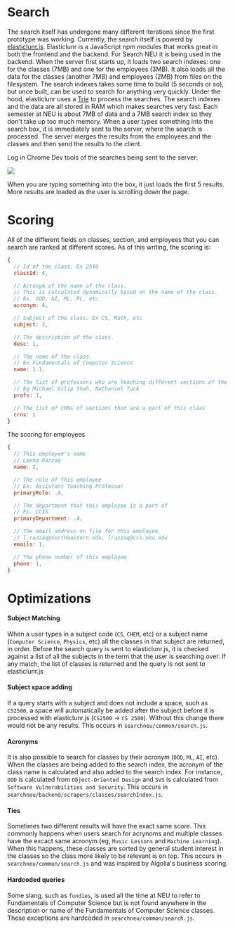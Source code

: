 # Search

The search itself has undergone many different iterations since the first prototype was working. Currently, the search itself is powerd by [elasticlunr.js](http://elasticlunr.com). Elasticlunr is a JavaScript npm modules that works great in both the frontend and the backend. For Search NEU it is being used in the backend. When the server first starts up, it loads two search indexes: one for the classes (7MB) and one for the employees (3MB). It also loads all the data for the classes (another 7MB) and employees (2MB) from files on the filesystem. The search indexes takes some time to build (5 seconds or so), but once built, can be used to search for anything very quickly. Under the hood, elasticlunr uses a [Trie](https://en.wikipedia.org/wiki/Trie) to process the searches. The search indexes and the data are all stored in RAM which makes searches very fast. Each semester at NEU is about 7MB of data and a 7MB search index so they don't take up too much memory. When a user types something into the search box, it is immediately sent to the server, where the search is processed. The server merges the results from the employees and the classes and then send the results to the client. 

Log in Chrome Dev tools of the searches being sent to the server:

![](https://i.imgur.com/UZorFlV.png)


When you are typing something into the box, it just loads the first 5 results. More results are loaded as the user is scrolling down the page. 

# Scoring

All of the different fields on classes, section, and employees that you can search are ranked at different scores.  As of this writing, the scoring is:

```javascript
{
  // Id of the class. Ex 2510
  classId: 4,

  // Acronym of the name of the class. 
  // This is calculated dynamically based on the name of the class.
  // Ex. OOD, AI, ML, PL, etc
  acronym: 4,

  // Subject of the class. Ex CS, Math, etc
  subject: 2,

  // The description of the class.
  desc: 1,

  // The name of the class. 
  // Ex Fundamentals of Computer Science
  name: 1.1,

  // The list of professors who are teaching different sections of the class. 
  // Eg Michael Dilip Shah, Nathaniel Tuck
  profs: 1,

  // The list of CRNs of sections that are a part of this class
  crns: 1
}
```

The scoring for employees
```javascript
{
  // This employee's name
  // Leena Razzaq
  name: 2,

  // The role of this employee
  // Ex. Assistant Teaching Professor
  primaryRole: .4,

  // The department that this employee is a part of
  // Ex. CCIS
  primaryDepartment: .4,

  // The email address on file for this employee.
  // l.razzaq@northeastern.edu, lrazzaq@ccs.neu.edu
  emails: 1,

  // The phone number of this employee
  phone: 1,
}
```

# Optimizations

#### Subject Matching

When a user types in a subject code (`CS`, `CHEM`, etc) or a subject name (`Computer Science`, `Physics`, etc) all the classes in that subject are returned, in order. Before the search query is sent to elasticlunr.js, it is checked against a list of all the subjects in the term that the user is searching over. If any match, the list of classes is returned and the query is not sent to elasticlunr.js

#### Subject space adding

If a query starts with a subject and does not include a space, such as `CS2500`, a space will automatically be added after the subject before it is processed with elasticlunr.js (`CS2500` -> `CS 2500`). Without this change there would not be any results. This occurs in `searchneu/common/search.js`.

#### Acronyms 

It is also possible to search for classes by their acronym (`OOD`, `ML`, `AI`, etc). When the classes are being added to the search index, the acronym of the class name is calculated and also added to the search index. For instance, `OOD` is calculated from `Object-Oriented Design` and `SVS` is calculated from `Software Vulnerabilities and Security`. This occurs in `searchneu/backend/scrapers/classes/searchIndex.js`. 

#### Ties

Sometimes two different results will have the exact same score. This commonly happens when users search for acrynoms and multiple classes have the excact same acronym (eg, `Music Lessons` and `Machine Learning`). When this happens, these classes are sorted by general student interest in the classes so the class more likely to be relevant is on top. This occurs in `searchneu/common/search.js` and was inspired by Algolia's business scoring. 

#### Hardcoded queries

Some slang, such as `fundies`, is used all the time at NEU to refer to Fundamentals of Computer Science but is not found anywhere in the description or name of the Fundamentals of Computer Science classes. These exceptions are hardcoded in `searchneu/common/search.js`. 